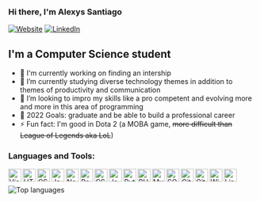 ### Hi there, I'm Alexys Santiago

[![Website](https://img.shields.io/website?label=portfolio-programming&style=for-the-badge&url=https%3A%2F%2Fportfolio-programming.netlify.app)][website]
[![LinkedIn](https://img.shields.io/badge/LinkedIn-0077B5?style=for-the-badge&logo=linkedin&logoColor=white)][linkedin]

## I'm a Computer Science student

- 🔭 I'm currently working on finding an intership
- 🌱 I’m currently studying diverse technology themes in addition to themes of productivity and communication
- 👯 I’m looking to impro my skills like a pro competent and evolving more and more in this area of programming
- 🥅 2022 Goals: graduate and be able to build a professional career
- ⚡ Fun fact: I'm good in Dota 2 (a MOBA game, <strike>more difficult than League of Legends aka LoL</strike>)

### Languages and Tools:

[<img align="left" alt="Visual Studio Code" width="26px" src="https://cdn.jsdelivr.net/gh/devicons/devicon/icons/vscode/vscode-original.svg" />][vscode]
[<img align="left" alt="HTML5" width="26px" src="https://cdn.jsdelivr.net/gh/devicons/devicon/icons/html5/html5-original.svg" />][html5]
[<img align="left" alt="CSS3" width="26px" src="https://cdn.jsdelivr.net/gh/devicons/devicon/icons/css3/css3-original.svg" />][css3]
[<img align="left" alt="JavaScript" width="26px" src="https://cdn.jsdelivr.net/gh/devicons/devicon/icons/javascript/javascript-original.svg" />][javascript]
[<img align="left" alt="Node.js" width="26px" src="https://cdn.jsdelivr.net/gh/devicons/devicon/icons/nodejs/nodejs-original.svg" />][nodejs]
[<img align="left" alt="React" width="26px" src="https://cdn.jsdelivr.net/gh/devicons/devicon/icons/react/react-original.svg" />][react]
[<img align="left" alt="CSharp" width="26px" src="https://cdn.jsdelivr.net/gh/devicons/devicon/icons/csharp/csharp-original.svg" />][csharp]
[<img align="left" alt="Java" width="26px" src="https://cdn.jsdelivr.net/gh/devicons/devicon/icons/java/java-original.svg" />][java]
[<img align="left" alt="Python" width="26px" src="https://cdn.jsdelivr.net/gh/devicons/devicon/icons/python/python-original.svg" />][python]
[<img align="left" alt="PHP" width="26px" src="https://cdn.jsdelivr.net/gh/devicons/devicon/icons/php/php-original.svg" />][php]
[<img align="left" alt="MySQL" width="26px" src="https://cdn.jsdelivr.net/gh/devicons/devicon/icons/mysql/mysql-original-wordmark.svg" />][mysql]
[<img align="left" alt="SQLServer" width="26px" src="https://cdn.jsdelivr.net/gh/devicons/devicon/icons/microsoftsqlserver/microsoftsqlserver-plain-wordmark.svg" />][sqlserver]
[<img align="left" alt="Git" width="26px" src="https://cdn.jsdelivr.net/gh/devicons/devicon/icons/git/git-original.svg" />][git]
[<img align="left" alt="GitHub" width="26px" src="https://cdn.jsdelivr.net/gh/devicons/devicon/icons/github/github-original.svg" />][github]
[<img align="left" alt="Windows" width="26px" src="https://cdn.jsdelivr.net/gh/devicons/devicon/icons/windows8/windows8-original.svg" />][windows]
[<img align="left" alt="Linux" width="26px" src="https://cdn.jsdelivr.net/gh/devicons/devicon/icons/linux/linux-original.svg" />][linux]

<br />
<br />

<img alt="Top languages" src="https://github-readme-stats.vercel.app/api/top-langs/?username=suxport&layout=compact&theme=dark" />

[website]: https://portfolio-programming.netlify.app/
[linkedin]: https://www.linkedin.com/in/alexys-santiago/
[vscode]: https://code.visualstudio.com/
[html5]: https://www.w3schools.com/html/
[css3]: https://www.w3schools.com/css/
[javascript]: https://www.javascript.com/
[nodejs]: https://nodejs.org/en/
[react]: https://reactjs.org/
[csharp]: https://docs.microsoft.com/en-us/dotnet/csharp/
[java]: https://www.oracle.com/java/
[python]: https://www.python.org/
[php]: https://www.php.net/
[mysql]: https://www.mysql.com/
[sqlserver]: https://www.microsoft.com/en-us/sql-server/
[git]: https://git-scm.com/
[github]: https://github.com/
[windows]: https://www.microsoft.com/en-us/windows
[linux]: https://www.linux.org/
